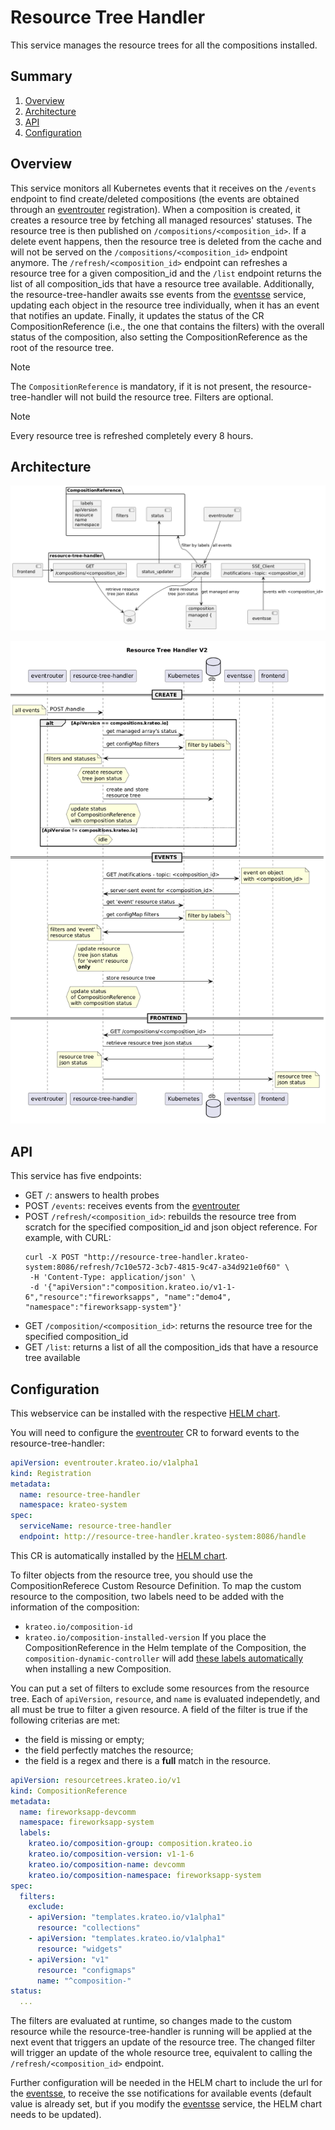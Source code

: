 # Resource Tree Handler

This service manages the resource trees for all the compositions installed.

## Summary

1. [Overview](#overview)
2. [Architecture](#architecture)
3. [API](#api)
4. [Configuration](#configuration)

## Overview

This service monitors all Kubernetes events that it receives on the `/events` endpoint to find create/deleted compositions (the events are obtained through an [eventrouter](http://github.com/krateoplatformops/eventrouter/) registration). When a composition is created, it creates a resource tree by fetching all managed resources' statuses. The resource tree is then published on `/compositions/<composition_id>`. If a delete event happens, then the resource tree is deleted from the cache and will not be served on the `/compositions/<composition_id>` endpoint anymore. The `/refresh/<composition_id>` endpoint can refreshes a resource tree for a given composition_id and the `/list` endpoint returns the list of all composition_ids that have a resource tree available. Additionally, the resource-tree-handler awaits sse events from the [eventsse](http://github.com/krateoplatformops/eventsse/) service, updating each object in the resource tree individually, when it has an event that notifies an update. Finally, it updates the status of the CR CompositionReference (i.e., the one that contains the filters) with the overall status of the composition, also setting the CompositionReference as the root of the resource tree.

> [!NOTE]  
> The `CompositionReference` is mandatory, if it is not present, the resource-tree-handler will not build the resource tree. Filters are optional.

> [!NOTE]  
> Every resource tree is refreshed completely every 8 hours.

## Architecture

![Resource Tree Handler](_diagrams/architecture.png)

![Resource Tree Handler sequence diagram](_diagrams/sequence_diagram.png)

## API

This service has five endpoints: 
- GET `/`: answers to health probes
- POST `/events`: receives events from the [eventrouter](http://github.com/krateoplatformops/eventrouter/)
- POST `/refresh/<composition_id>`: rebuilds the resource tree from scratch for the specified composition_id and json object reference. For example, with CURL:
  ```
  curl -X POST "http://resource-tree-handler.krateo-system:8086/refresh/7c10e572-3cb7-4815-9c47-a34d921e0f60" \
   -H 'Content-Type: application/json' \
   -d '{"apiVersion":"composition.krateo.io/v1-1-6","resource":"fireworksapps", "name":"demo4", "namespace":"fireworksapp-system"}'
  ```
- GET `/composition/<composition_id>`: returns the resource tree for the specified composition_id
- GET `/list`: returns a list of all the composition_ids that have a resource tree available

## Configuration
This webservice can be installed with the respective [HELM chart](http://github.com/krateoplatformops/resource-tree-handler-chart).

You will need to configure the [eventrouter](http://github.com/krateoplatformops/eventrouter) CR to forward events to the resource-tree-handler:
```yaml
apiVersion: eventrouter.krateo.io/v1alpha1
kind: Registration
metadata:
  name: resource-tree-handler
  namespace: krateo-system
spec:
  serviceName: resource-tree-handler
  endpoint: http://resource-tree-handler.krateo-system:8086/handle
```
This CR is automatically installed by the [HELM chart](http://github.com/krateoplatformops/resource-tree-handler-chart).

To filter objects from the resource tree, you should use the CompositionReferece Custom Resource Definition. To map the custom resource to the composition, two labels need to be added with the information of the composition:
 - `krateo.io/composition-id`
 - `krateo.io/composition-installed-version`
If you place the CompositionReference in the Helm template of the Composition, the `composition-dynamic-controller` will add [these labels automatically](https://github.com/krateoplatformops/composition-dynamic-controller?tab=readme-ov-file#composition-dynamic-controller-values-injection) when installing a new Composition.

You can put a set of filters to exclude some resources from the resource tree. Each of `apiVersion`, `resource`, and `name` is evaluated independetly, and all must be true to filter a given resource. A field of the filter is true if the following criterias are met:
 - the field is missing or empty;
 - the field perfectly matches the resource;
 - the field is a regex and there is a **full** match in the resource.

```yaml
apiVersion: resourcetrees.krateo.io/v1
kind: CompositionReference
metadata:
  name: fireworksapp-devcomm
  namespace: fireworksapp-system
  labels:
    krateo.io/composition-group: composition.krateo.io
    krateo.io/composition-version: v1-1-6
    krateo.io/composition-name: devcomm
    krateo.io/composition-namespace: fireworksapp-system
spec:
  filters:
    exclude:
    - apiVersion: "templates.krateo.io/v1alpha1"
      resource: "collections"
    - apiVersion: "templates.krateo.io/v1alpha1"
      resource: "widgets"
    - apiVersion: "v1"
      resource: "configmaps"
      name: "^composition-"
status:
  ...
```

The filters are evaluated at runtime, so changes made to the custom resource while the resource-tree-handler is running will be applied at the next event that triggers an update of the resource tree. The changed filter will trigger an update of the whole resource tree, equivalent to calling the `/refresh/<composition_id>` endpoint.

Further configuration will be needed in the HELM chart to include the url for the [eventsse](http://github.com/krateoplatformops/eventsse/), to receive the sse notifications for available events (default value is already set, but if you modify the [eventsse](http://github.com/krateoplatformops/eventsse/) service, the HELM chart needs to be updated).